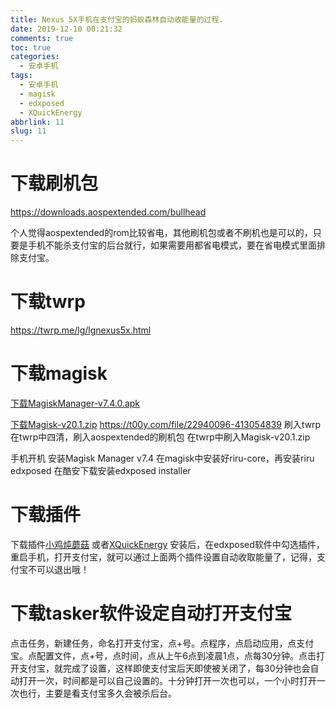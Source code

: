 ```yaml
---
title: Nexus 5X手机在支付宝的蚂蚁森林自动收能量的过程.
date: 2019-12-10 00:21:32
comments: true
toc: true
categories:
  - 安卓手机
tags:
  - 安卓手机
  - magisk
  - edxposed
  - XQuickEnergy
abbrlink: 11
slug: 11
---
```


# 下载刷机包

https://downloads.aospextended.com/bullhead

个人觉得aospextended的rom比较省电，其他刷机包或者不刷机也是可以的，只要是手机不能杀支付宝的后台就行，如果需要用都省电模式，要在省电模式里面排除支付宝。
<!-- more -->
# 下载twrp
https://twrp.me/lg/lgnexus5x.html

# 下载magisk
[下载MagiskManager-v7.4.0.apk](https://t00y.com/file/22940096-413054846)

[下载Magisk-v20.1.zip](https://t00y.com/file/22940096-413054839)
https://t00y.com/file/22940096-413054839
刷入twrp
在twrp中四清，刷入aospextended的刷机包
在twrp中刷入Magisk-v20.1.zip

手机开机
安装Magisk Manager v7.4
在magisk中安装好riru-core，再安装riru edxposed
在酷安下载安装edxposed installer 
<!-- more -->

# 下载插件
下载插件[小鸡炖蘑菇](https://t00y.com/file/22940096-413054804) 
或者[XQuickEnergy](https://t00y.com/file/22940096-413054745)
安装后，在edxposed软件中勾选插件，重启手机，打开支付宝，就可以通过上面两个插件设置自动收取能量了，记得，支付宝不可以退出哦！
# 下载tasker软件设定自动打开支付宝
点击任务，新建任务，命名打开支付宝，点+号。点程序，点启动应用，点支付宝。点配置文件，点+号，点时间，点从上午6点到凌晨1点，点每30分钟。点击打开支付宝，就完成了设置，这样即使支付宝后天即使被关闭了，每30分钟也会自动打开一次，时间都是可以自己设置的。十分钟打开一次也可以，一个小时打开一次也行，主要是看支付宝多久会被杀后台。

